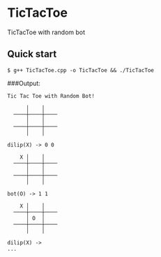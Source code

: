 # TicTacToe 

TicTacToe with random bot 

## Quick start

``` Console
$ g++ TicTacToe.cpp -o TicTacToe && ./TicTacToe
```

###Output:
``` Console 
Tic Tac Toe with Random Bot!

      │    │     
  ────┼────┼────  
      │    │     
  ────┼────┼────  
      │    │     
  
dilip(X) -> 0 0

    X │    │     
  ────┼────┼────  
      │    │     
  ────┼────┼────  
      │    │     
  
bot(O) -> 1 1

    X │    │     
  ────┼────┼────  
      │ O  │     
  ────┼────┼────  
      │    │     
  
dilip(X) -> 
...
```

